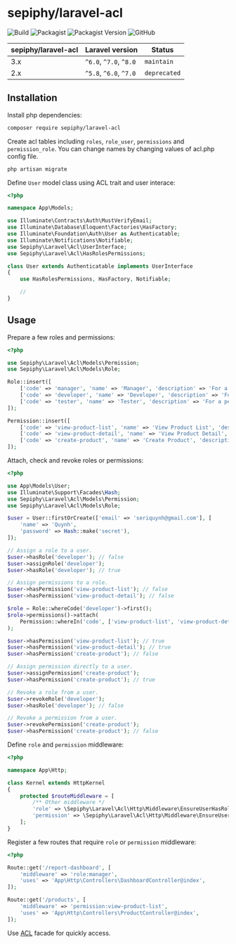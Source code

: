 # sepiphy/laravel-acl

![Build](https://img.shields.io/github/workflow/status/sepiphy/laravel-acl/tests)
![Packagist](https://img.shields.io/packagist/dt/sepiphy/laravel-acl.svg)
![Packagist Version](https://img.shields.io/packagist/v/sepiphy/laravel-acl.svg?label=version)
![GitHub](https://img.shields.io/github/license/sepiphy/laravel-acl.svg)

| sepiphy/laravel-acl | Laravel version | Status |
|---------|-----------------------------|--------|
| 3.x | `^6.0`, `^7.0`, `^8.0` | `maintain`
| 2.x | `^5.8`, `^6.0`, `^7.0` | `deprecated`

## Installation

Install php dependencies:

```bash
composer require sepiphy/laravel-acl
```

Create acl tables including `roles`, `role_user`, `permissions` and `permission_role`. You can change names by changing values of acl.php config file.

```bash
php artisan migrate
```

Define `User` model class using ACL trait and user interace:

```php
<?php

namespace App\Models;

use Illuminate\Contracts\Auth\MustVerifyEmail;
use Illuminate\Database\Eloquent\Factories\HasFactory;
use Illuminate\Foundation\Auth\User as Authenticatable;
use Illuminate\Notifications\Notifiable;
use Sepiphy\Laravel\Acl\UserInterface;
use Sepiphy\Laravel\Acl\HasRolesPermissions;

class User extends Authenticatable implements UserInterface
{
    use HasRolesPermissions, HasFactory, Notifiable;

    //
}

```

## Usage

Prepare a few roles and permissions:

```php
<?php

use Sepiphy\Laravel\Acl\Models\Permission;
use Sepiphy\Laravel\Acl\Models\Role;

Role::insert([
    ['code' => 'manager', 'name' => 'Manager', 'description' => 'For a person who manages teams'],
    ['code' => 'developer', 'name' => 'Developer', 'description' => 'For a person who codes'],
    ['code' => 'tester', 'name' => 'Tester', 'description' => 'For a person who tests'],
]);

Permission::insert([
    ['code' => 'view-product-list', 'name' => 'View Product List', 'description' => ''],
    ['code' => 'view-product-detail', 'name' => 'View Product Detail', 'description' => ''],
    ['code' => 'create-product', 'name' => 'Create Product', 'description' => ''],
]);
```

Attach, check and revoke roles or permissions:

```php
<?php

use App\Models\User;
use Illuminate\Support\Facades\Hash;
use Sepiphy\Laravel\Acl\Models\Permission;
use Sepiphy\Laravel\Acl\Models\Role;

$user = User::firstOrCreate(['email' => 'seriquynh@gmail.com'], [
    'name' => 'Quynh',
    'password' => Hash::make('secret'),
]);

// Assign a role to a user.
$user->hasRole('developer'); // false
$user->assignRole('developer');
$user->hasRole('developer'); // true

// Assign permissions to a role.
$user->hasPermission('view-product-list'); // false
$user->hasPermission('view-product-detail'); // false

$role = Role::whereCode('developer')->first();
$role->permissions()->attach(
    Permission::whereIn('code', ['view-product-list', 'view-product-detail'])->pluck('id')->toArray()
);

$user->hasPermission('view-product-list'); // true
$user->hasPermission('view-product-detail'); // true
$user->hasPermission('create-product'); // false

// Assign permission directly to a user.
$user->assignPermission('create-product');
$user->hasPermission('create-product'); // true

// Revoke a role from a user.
$user->revokeRole('developer');
$user->hasRole('developer'); // false

// Revoke a permission from a user.
$user->revokePermission('create-product');
$user->hasPermission('create-product'); // false
```

Define `role` and `permission` middleware:

```php
<?php

namespace App\Http;

class Kernel extends HttpKernel
{
    protected $routeMiddleware = [
        /** Other middleware */
        'role' => \Sepiphy\Laravel\Acl\Http\Middleware\EnsureUserHasRole::class,
        'permission' => \Sepiphy\Laravel\Acl\Http\Middleware\EnsureUserHasPermission::class,
    ];
}
```

Register a few routes that require `role` or `permission` middleware:

```php
<?php

Route::get('/report-dashboard', [
    'middleware' => 'role:manager',
    'uses' => 'App\Http\Controllers\DashboardController@index',
]);

Route::get('/products', [
    'middleware' => 'permission:view-product-list',
    'uses' => 'App\Http\Controllers\ProductController@index',
]);
```

Use [ACL](./src/Facade.php) facade for quickly access.
